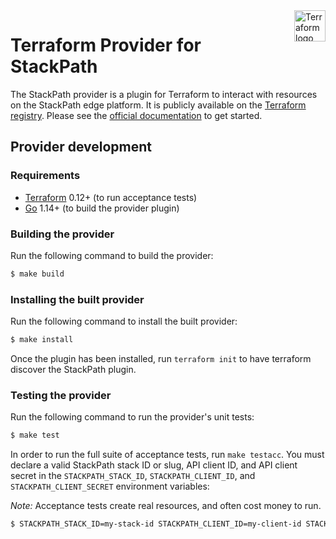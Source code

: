 <a href="https://terraform.io">
  <img src="https://cdn.rawgit.com/hashicorp/terraform-website/master/content/source/assets/images/logo-hashicorp.svg" alt="Terraform logo" title="Terraform" align="right" height="50" />
</a>

# Terraform Provider for StackPath

The StackPath provider is a plugin for Terraform to interact with resources on the StackPath edge platform. It is publicly available on the [Terraform registry](https://registry.terraform.io/providers/stackpath/stackpath/latest). Please see the [official documentation](https://registry.terraform.io/providers/stackpath/stackpath/latest/docs) to get started.

## Provider development

### Requirements

* [Terraform](https://www.terraform.io/downloads.html) 0.12+ (to run acceptance tests)
* [Go](https://golang.org/doc/install) 1.14+ (to build the provider plugin)

### Building the provider

Run the following command to build the provider:

```sh
$ make build
```

### Installing the built provider

Run the following command to install the built provider:

```sh
$ make install
```

Once the plugin has been installed, run `terraform init` to have terraform discover the StackPath plugin.

### Testing the provider

Run the following command to run the provider's unit tests:

```sh
$ make test
```

In order to run the full suite of acceptance tests, run `make testacc`. You must declare a valid StackPath stack ID or slug, API client ID, and API client secret in the `STACKPATH_STACK_ID`, `STACKPATH_CLIENT_ID`, and `STACKPATH_CLIENT_SECRET` environment variables:

*Note:* Acceptance tests create real resources, and often cost money to run. 

```sh
$ STACKPATH_STACK_ID=my-stack-id STACKPATH_CLIENT_ID=my-client-id STACKPATH_CLIENT_SECRET=my-client-secret make testacc
```
